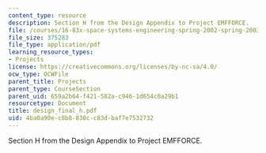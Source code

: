 ```yaml
---
content_type: resource
description: Section H from the Design Appendix to Project EMFFORCE.
file: /courses/16-83x-space-systems-engineering-spring-2002-spring-2003/4ba0a90ec8b8830cc83dbaf7e7532732_design_final_h.pdf
file_size: 375283
file_type: application/pdf
learning_resource_types:
- Projects
license: https://creativecommons.org/licenses/by-nc-sa/4.0/
ocw_type: OCWFile
parent_title: Projects
parent_type: CourseSection
parent_uid: 659a2b64-f421-582a-c946-1d654c0a29b1
resourcetype: Document
title: design_final_h.pdf
uid: 4ba0a90e-c8b8-830c-c83d-baf7e7532732
---
```

Section H from the Design Appendix to Project EMFFORCE.